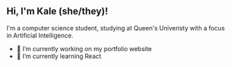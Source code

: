 ## Hi, I'm Kale (she/they)!

I'm a computer science student, studying at Queen's Univeristy with a focus in Artificial Intelligence. 

- 🔭 I’m currently working on my portfolio website
- 🌱 I’m currently learning React
